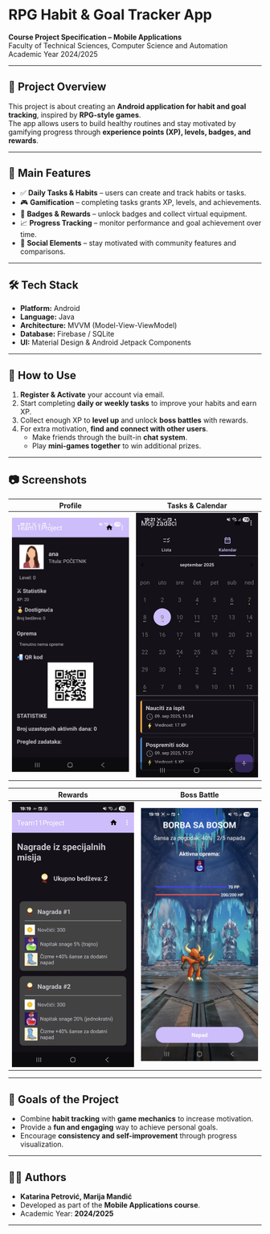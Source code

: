 # RPG Habit & Goal Tracker App  

**Course Project Specification – Mobile Applications**  
Faculty of Technical Sciences, Computer Science and Automation  
Academic Year 2024/2025  

---

## 📌 Project Overview  
This project is about creating an **Android application for habit and goal tracking**, inspired by **RPG-style games**.  
The app allows users to build healthy routines and stay motivated by gamifying progress through **experience points (XP), levels, badges, and rewards**.  

---

## 🎯 Main Features  
- ✅ **Daily Tasks & Habits** – users can create and track habits or tasks.  
- 🎮 **Gamification** – completing tasks grants XP, levels, and achievements.  
- 🏅 **Badges & Rewards** – unlock badges and collect virtual equipment.  
- 📈 **Progress Tracking** – monitor performance and goal achievement over time.  
- 👥 **Social Elements** – stay motivated with community features and comparisons.  

---

## 🛠️ Tech Stack  
- **Platform:** Android  
- **Language:** Java  
- **Architecture:** MVVM (Model-View-ViewModel)  
- **Database:** Firebase / SQLite  
- **UI:** Material Design & Android Jetpack Components  

---

## 📖 How to Use  
1. **Register & Activate** your account via email.  
2. Start completing **daily or weekly tasks** to improve your habits and earn XP.  
3. Collect enough XP to **level up** and unlock **boss battles** with rewards.  
4. For extra motivation, **find and connect with other users**.  
   - Make friends through the built-in **chat system**.  
   - Play **mini-games together** to win additional prizes.  

---

## 📷 Screenshots  

| Profile | Tasks & Calendar |
|---------|------------------|
| ![Profile](screenshots/profile.jpg) | ![Tasks](screenshots/calendar.jpg) |

| Rewards | Boss Battle |
|---------|-------------|
| ![Rewards](screenshots/rewards.jpg) | ![Boss](screenshots/boss.jpg) |

---

## 🚀 Goals of the Project  
- Combine **habit tracking** with **game mechanics** to increase motivation.  
- Provide a **fun and engaging** way to achieve personal goals.  
- Encourage **consistency and self-improvement** through progress visualization.  

---

## 👩‍💻 Authors  
- **Katarina Petrović, Marija Mandić**
- Developed as part of the **Mobile Applications course**.  
- Academic Year: **2024/2025**  

---
